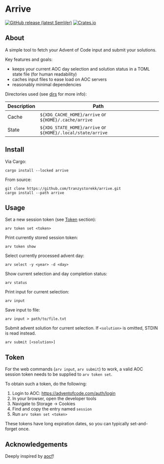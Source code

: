 # Arrive

[![GitHub release (latest SemVer)](https://badgers.space/github/release/tranzystorekk/arrive)](https://github.com/tranzystorekk/arrive/releases/latest)
[![Crates.io](https://badgers.space/crates/version/arrive?icon=feather-package)](https://crates.io/crates/arrive)

## About

A simple tool to fetch your Advent of Code input and submit your solutions.

Key features and goals:

- keeps your current AOC day selection and solution status in a TOML state file (for human readability)
- caches input files to ease load on AOC servers
- reasonably minimal dependencies

Directories used (see [dirs](https://docs.rs/dirs/latest/dirs/index.html) for more info):

|Description|Path                                                       |
|-----------|-----------------------------------------------------------|
|Cache      |`${XDG_CACHE_HOME}/arrive` or `${HOME}/.cache/arrive`      |
|State      |`${XDG_STATE_HOME}/arrive` or `${HOME}/.local/state/arrive`|

## Install

Via Cargo:

```console
cargo install --locked arrive
```

From source:

```console
git clone https://github.com/tranzystorekk/arrive.git
cargo install --path arrive
```

## Usage

Set a new session token (see [Token](#token) section):

```console
arv token set <token>
```

Print currently stored session token:

```console
arv token show
```

Select currently processed advent day:

```console
arv select -y <year> -d <day>
```

Show current selection and day completion status:

```console
arv status
```

Print input for current selection:

```console
arv input
```

Save input to file:

```console
arv input > path/to/file.txt
```

Submit advent solution for current selection.
If `<solution>` is omitted, STDIN is read instead.

```console
arv submit [<solution>]
```

## Token

For the web commands (`arv input`, `arv submit`) to work,
a valid AOC session token needs to be supplied to `arv token set`.

To obtain such a token, do the following:

1. Login to AOC: <https://adventofcode.com/auth/login>
2. In your browser, open the developer tools
3. Navigate to Storage -> Cookies
4. Find and copy the entry named `session`
5. Run `arv token set <token>`

These tokens have long expiration dates,
so you can typically set-and-forget once.

## Acknowledgements

Deeply inspired by [aocf](https://github.com/nuxeh/aocf)!
